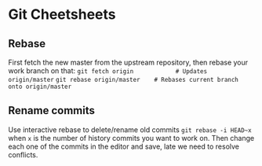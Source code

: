 # Git Cheetsheets

## Rebase
First fetch the new master from the upstream repository, then rebase your work branch on that:
`git fetch origin            # Updates origin/master`
`git rebase origin/master    # Rebases current branch onto origin/master`



## Rename commits
Use interactive rebase to delete/rename old commits
`git rebase -i HEAD~x`
when `x` is the number of history commits you want to work on.
Then change each one of the commits in the editor and save, late  we need to resolve conflicts.